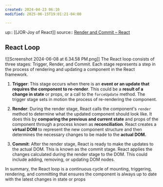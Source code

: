 ```yaml
---
created: 2024-04-23 06:10
modified: 2025-06-15T19:01:21-04:00

---
```

up::  [[JOR-Joy of React]]
source:: [Render and Commit – React](https://react.dev/learn/render-and-commit)
## React Loop
![[Screenshot 2024-06-08 at 6.34.58 PM.png]]
The React loop consists of three stages: Trigger, Render, and Commit. Each stage represents a step in the process of rendering and updating a component in the React framework.

1. **Trigger**: This stage occurs when there is an **event or an update that requires the component to re-render**. This could be a **result of a change in state** or props, or a call to the `forceUpdate` method. The trigger stage sets in motion the process of re-rendering the component.

2. **Render**: During the render stage, React calls the component's `render` method to determine what the updated component should look like. It does this by **comparing the previous and current state** and props of the component through a process known as **reconciliation**. React creates a **virtual DOM** to represent the new component structure and then determines the necessary changes to be made to the **actual DOM.**

3. **Commit**: After the render stage, React is ready to make the updates to the actual DOM. This is known as the commit stage. React applies the changes calculated during the render stage to the DOM. This could include adding, removing, or updating DOM nodes.

In summary, the React loop is a continuous cycle of mounting, triggering, rendering, and committing that ensures the component is always up to date with the latest changes in state or props

